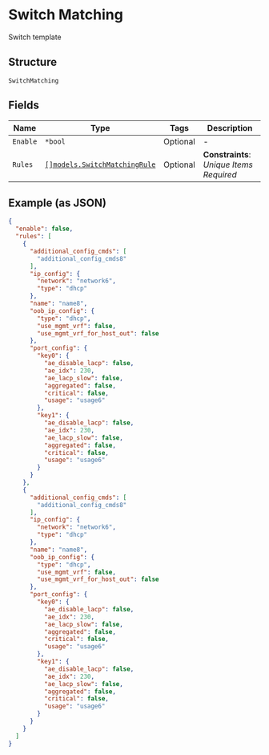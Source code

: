 
# Switch Matching

Switch template

## Structure

`SwitchMatching`

## Fields

| Name | Type | Tags | Description |
|  --- | --- | --- | --- |
| `Enable` | `*bool` | Optional | - |
| `Rules` | [`[]models.SwitchMatchingRule`](../../doc/models/switch-matching-rule.md) | Optional | **Constraints**: *Unique Items Required* |

## Example (as JSON)

```json
{
  "enable": false,
  "rules": [
    {
      "additional_config_cmds": [
        "additional_config_cmds8"
      ],
      "ip_config": {
        "network": "network6",
        "type": "dhcp"
      },
      "name": "name8",
      "oob_ip_config": {
        "type": "dhcp",
        "use_mgmt_vrf": false,
        "use_mgmt_vrf_for_host_out": false
      },
      "port_config": {
        "key0": {
          "ae_disable_lacp": false,
          "ae_idx": 230,
          "ae_lacp_slow": false,
          "aggregated": false,
          "critical": false,
          "usage": "usage6"
        },
        "key1": {
          "ae_disable_lacp": false,
          "ae_idx": 230,
          "ae_lacp_slow": false,
          "aggregated": false,
          "critical": false,
          "usage": "usage6"
        }
      }
    },
    {
      "additional_config_cmds": [
        "additional_config_cmds8"
      ],
      "ip_config": {
        "network": "network6",
        "type": "dhcp"
      },
      "name": "name8",
      "oob_ip_config": {
        "type": "dhcp",
        "use_mgmt_vrf": false,
        "use_mgmt_vrf_for_host_out": false
      },
      "port_config": {
        "key0": {
          "ae_disable_lacp": false,
          "ae_idx": 230,
          "ae_lacp_slow": false,
          "aggregated": false,
          "critical": false,
          "usage": "usage6"
        },
        "key1": {
          "ae_disable_lacp": false,
          "ae_idx": 230,
          "ae_lacp_slow": false,
          "aggregated": false,
          "critical": false,
          "usage": "usage6"
        }
      }
    }
  ]
}
```

